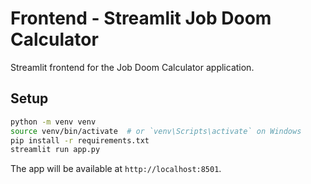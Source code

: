 # Frontend - Streamlit Job Doom Calculator

Streamlit frontend for the Job Doom Calculator application.

## Setup

```bash
python -m venv venv
source venv/bin/activate  # or `venv\Scripts\activate` on Windows
pip install -r requirements.txt
streamlit run app.py
```

The app will be available at `http://localhost:8501`.
